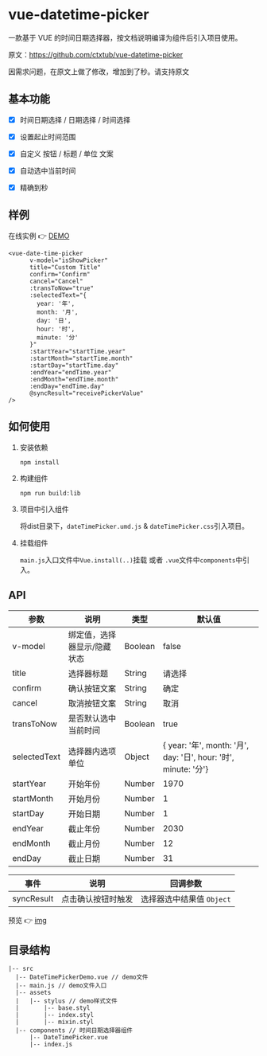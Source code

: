 # vue-datetime-picker

一款基于 VUE 的时间日期选择器，按文档说明编译为组件后引入项目使用。

原文：https://github.com/ctxtub/vue-datetime-picker

因需求问题，在原文上做了修改，增加到了秒。请支持原文



## 基本功能

- [x] 时间日期选择 / 日期选择 / 时间选择
- [x] 设置起止时间范围
- [x] 自定义 按钮 / 标题 / 单位 文案
- [x] 自动选中当前时间
- [x] 精确到秒



## 样例

在线实例  👉  [DEMO](https://ctxtub.com/vue-datetime-picker/)

```vue
<vue-date-time-picker
      v-model="isShowPicker" 
      title="Custom Title"
      confirm="Confirm"
      cancel="Cancel"
      :transToNow="true"
      :selectedText="{
        year: '年',
        month: '月',
        day: '日',
        hour: '时',
        minute: '分'
      }"
      :startYear="startTime.year" 
      :startMonth="startTime.month" 
      :startDay="startTime.day"
      :endYear="endTime.year" 
      :endMonth="endTime.month" 
      :endDay="endTime.day"
      @syncResult="receivePickerValue"
/>
```



## 如何使用

1. 安装依赖

   ```shell
   npm install
   ```

2. 构建组件

   ```shell
   npm run build:lib
   ```

3. 项目中引入组件

   将dist目录下，`dateTimePicker.umd.js`  & `dateTimePicker.css`引入项目。

4. 挂载组件

    `main.js`入口文件中`Vue.install(..)`挂载 或者 `.vue`文件中`components`中引入。



## API

| 参数         | 说明                        | 类型    | 默认值                                                       |
| ------------ | --------------------------- | ------- | ------------------------------------------------------------ |
| v-model      | 绑定值，选择器显示/隐藏状态 | Boolean | false                                                        |
| title        | 选择器标题                  | String  | 请选择                                                       |
| confirm      | 确认按钮文案                | String  | 确定                                                         |
| cancel       | 取消按钮文案                | String  | 取消                                                         |
| transToNow   | 是否默认选中当前时间        | Boolean | true                                                         |
| selectedText | 选择器内选项单位            | Object  | { year: '年', month: '月', day: '日', hour: '时', minute: '分'} |
| startYear    | 开始年份                    | Number  | 1970                                                         |
| startMonth   | 开始月份                    | Number  | 1                                                            |
| startDay     | 开始日期                    | Number  | 1                                                            |
| endYear      | 截止年份                    | Number  | 2030                                                         |
| endMonth     | 截止月份                    | Number  | 12                                                           |
| endDay       | 截止日期                    | Number  | 31                                                           |

| 事件       | 说明               | 回调参数                  |
| ---------- | ------------------ | ------------------------- |
| syncResult | 点击确认按钮时触发 | 选择器选中结果值 `Object` |


预览  👉  [img](https://github.com/jsLWQ/vue-datetime-picker/blob/dev/1.0/E46B857F-0FBF-430B-AD50-831941470F3B.png)

## 目录结构

```
|-- src
  |-- DateTimePickerDemo.vue // demo文件
  |-- main.js // demo文件入口
  |-- assets
  |   |-- stylus // demo样式文件
  |       |-- base.styl
  |       |-- index.styl
  |       |-- mixin.styl
  |-- components // 时间日期选择器组件
      |-- DateTimePicker.vue
      |-- index.js
```